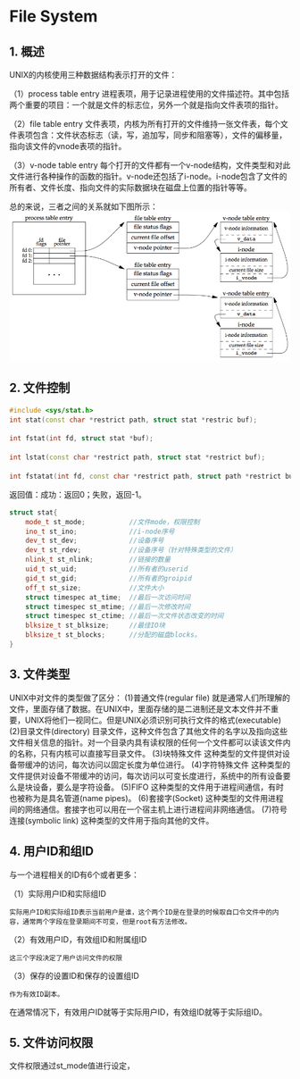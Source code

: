 # File System
## 1. 概述
UNIX的内核使用三种数据结构表示打开的文件：

（1）process table entry
    进程表项，用于记录进程使用的文件描述符。其中包括两个重要的项目：一个就是文件的标志位，另外一个就是指向文件表项的指针。

（2）file table entry
    文件表项，内核为所有打开的文件维持一张文件表，每个文件表项包含：文件状态标志（读，写，追加写，同步和阻塞等），文件的偏移量，指向该文件的vnode表项的指针。

（3）v-node table entry
    每个打开的文件都有一个v-node结构，文件类型和对此文件进行各种操作的函数的指针。v-node还包括了i-node。i-node包含了文件的所有者、文件长度、指向文件的实际数据块在磁盘上位置的指针等等。

总的来说，三者之间的关系就如下图所示：
![内核数据结构关系](figure_3.7.png)
## 2. 文件控制
```C++
#include <sys/stat.h>
int stat(const char *restrict path, struct stat *restric buf);

int fstat(int fd, struct stat *buf);

int lstat(const char *restrict path, struct stat *restrict buf);

int fstatat(int fd, const char *restrict path, struct path *restrict buf, int flag);
```
返回值：成功：返回0；失败，返回-1。

```C++
struct stat{
    mode_t st_mode;           //文件mode，权限控制
    ino_t st_ino;             //i-node序号
    dev_t st_dev;             //设备序号
    dev_t st_rdev;            //设备序号（针对特殊类型的文件）
    nlink_t st_nlink;         //链接的数量
    uid_t st_uid;             //所有者的userid
    gid_t st_gid;             //所有者的groipid
    off_t st_size;            //文件大小
    struct timespec at_time;  //最后一次访问时间
    struct timespec st_mtime; //最后一次修改时间
    struct timespec st_ctime; //最后一次文件状态改变的时间
    blksize_t st_blksize;     //最佳IO块
    blksize_t st_blocks;      //分配的磁盘blocks。
}
```
## 3. 文件类型
UNIX中对文件的类型做了区分：
(1)普通文件(regular file)
    就是通常人们所理解的文件，里面存储了数据。在UNIX中，里面存储的是二进制还是文本文件并不重要，UNIX将他们一视同仁。但是UNIX必须识别可执行文件的格式(executable)
(2)目录文件(directory)
    目录文件，这种文件包含了其他文件的名字以及指向这些文件相关信息的指针。对一个目录内具有读权限的任何一个文件都可以读该文件内的名称，只有内核可以直接写目录文件。
(3)块特殊文件
    这种类型的文件提供对设备带缓冲的访问，每次访问以固定长度为单位进行。
(4)字符特殊文件
    这种类型的文件提供对设备不带缓冲的访问，每次访问以可变长度进行，系统中的所有设备要么是块设备，要么是字符设备。
(5)FIFO
    这种类型的文件用于进程间通信，有时也被称为是具名管道(name pipes)。
(6)套接字(Socket)
    这种类型的文件用进程间的网络通信。套接字也可以用在一个宿主机上进行进程间非网络通信。
(7)符号连接(symbolic link)
    这种类型的文件用于指向其他的文件。

## 4. 用户ID和组ID
与一个进程相关的ID有6个或者更多：

（1）实际用户ID和实际组ID

    实际用户ID和实际组ID表示当前用户是谁，这个两个ID是在登录的时候取自口令文件中的内容，通常两个字段在登录期间不可变，但是root有方法修改。
（2）有效用户ID，有效组ID和附属组ID

    这三个字段决定了用户访问文件的权限
（3）保存的设置ID和保存的设置组ID

    作为有效ID副本。
在通常情况下，有效用户ID就等于实际用户ID，有效组ID就等于实际组ID。
## 5. 文件访问权限
文件权限通过st_mode值进行设定，
